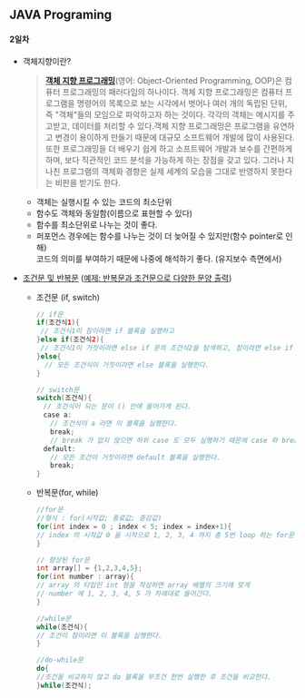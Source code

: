 JAVA Programing
----------------------------------------------------
#### 2일차

  - 객체지향이란?

      >   [__객체 지향 프로그래밍__](https://ko.wikipedia.org/wiki/%EA%B0%9D%EC%B2%B4_%EC%A7%80%ED%96%A5_%ED%94%84%EB%A1%9C%EA%B7%B8%EB%9E%98%EB%B0%8D)(영어: Object-Oriented Programming, OOP)은 컴퓨터 프로그래밍의 패러다임의 하나이다. 객체 지향 프로그래밍은 컴퓨터 프로그램을 명령어의 목록으로 보는 시각에서 벗어나 여러 개의 독립된 단위, 즉 "객체"들의 모임으로 파악하고자 하는 것이다. 각각의 객체는 메시지를 주고받고, 데이터를 처리할 수 있다.객체 지향 프로그래밍은 프로그램을 유연하고 변경이 용이하게 만들기 때문에 대규모 소프트웨어 개발에 많이 사용된다. 또한 프로그래밍을 더 배우기 쉽게 하고 소프트웨어 개발과 보수를 간편하게 하며, 보다 직관적인 코드 분석을 가능하게 하는 장점을 갖고 있다. 그러나 지나친 프로그램의 객체화 경향은 실제 세계의 모습을 그대로 반영하지 못한다는 비판을 받기도 한다.

      - 객체는 실행시킬 수 있는 코드의 최소단위<br>
      - 함수도 객체와 동일함(이름으로 표현할 수 있다)<br>
      - 함수를 최소단위로 나누는 것이 좋다.<br>
      - 퍼포먼스 경우에는 함수를 나누는 것이 더 늦어질 수 있지만(함수 pointer로 인해)<br>코드의 의미를 부여하기 때문에 나중에 해석하기 좋다. (유지보수 측면에서)

  - [조건문 및 반복문]() ([예제: 반복문과 조건문으로 다양한 문양 출력]())

      - 조건문 (if, switch)
        ```java
        // if문
        if(조건식1){
         // 조건식1이 참이라면 if 블록을 실행하고
        }else if(조건식2){
         // 조건식1이 거짓이라면 else if 문의 조건식2을 탐색하고, 참이라면 else if 블록을 실행한다.
        }else{
          // 모든 조건식이 거짓이라면 else 블록을 실행한다.
        }

        // switch문
        switch(조건식){
        　// 조건식이 되는 문이 () 안에 들어가게 된다.
        　case a:
        　　// 조건식이 a 라면 이 블록을 실행한다.
        　　break;
        　　// break 가 없지 않으면 하위 case 도 모두 실행하기 때문에 case 와 break는 같이 써줘야 한다.
        　default:
        　　// 모든 조건이 거짓이라면 default 블록을 실행한다.
        　　break;
        }
        ```

      - 반복문(for, while)
        ```java
        //for문
        //형식 : for(시작값; 종료값; 증감값)
        for(int index = 0 ; index < 5; index = index+1){
        // index 의 시작값 0 을 시작으로 1, 2, 3, 4 까지 총 5번 loop 하는 for문
        }

        // 향상된 for문
        int array[] = {1,2,3,4,5};
        for(int number : array){
        // array 의 타입인 int 형을 작성하면 array 배열의 크기에 맞게
        // number 에 1, 2, 3, 4, 5 가 차례대로 들어간다.
        }

        //while문
        while(조건식){
        // 조건이 참이라면 이 블록을 실행한다.
        }

        //do-while문
        do{
        //조건을 비교하지 않고 do 블록을 무조건 한번 실행한 후 조건을 비교한다.
        }while(조건식);
        ```
